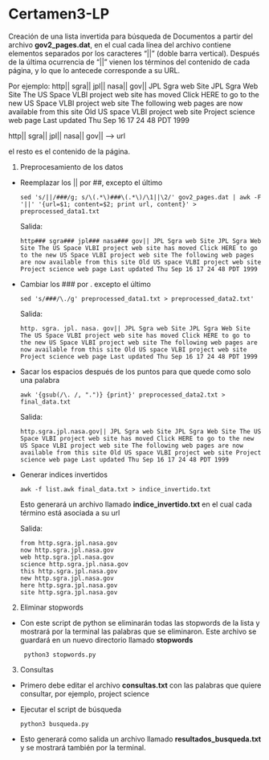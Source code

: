 # Certamen3-LP
Creación de una lista invertida para búsqueda de Documentos a partir del archivo **gov2_pages.dat**, en el cual cada línea del archivo contiene elementos separados por los caracteres “||” (doble barra vertical). Después de la última ocurrencia de “||” vienen los términos del contenido de cada página, y lo que lo antecede corresponde a su URL.

Por ejemplo:
http|| sgra|| jpl|| nasa|| gov|| JPL Sgra web Site JPL Sgra Web Site The US Space VLBI project web site has moved Click HERE to go to the new US Space VLBI project web site The following web pages are now available from this site Old US space VLBI project web site Project science web page Last updated Thu Sep 16 17 24 48 PDT 1999

http|| sgra|| jpl|| nasa|| gov|| --> url

el resto es el contenido de la página.


1) Preprocesamiento de los datos

* Reemplazar los || por ##, excepto el último

      sed 's/||/###/g; s/\(.*\)###\(.*\)/\1||\2/' gov2_pages.dat | awk -F '||' '{url=$1; content=$2; print url, content}' > preprocessed_data1.txt

    Salida:

      http### sgra### jpl### nasa### gov|| JPL Sgra web Site JPL Sgra Web Site The US Space VLBI project web site has moved Click HERE to go to the new US Space VLBI project web site The following web pages are now available from this site Old US space VLBI project web site Project science web page Last updated Thu Sep 16 17 24 48 PDT 1999

* Cambiar los ### por . excepto el último

      sed 's/###/\./g' preprocessed_data1.txt > preprocessed_data2.txt'

    Salida:
  
      http. sgra. jpl. nasa. gov|| JPL Sgra web Site JPL Sgra Web Site The US Space VLBI project web site has moved Click HERE to go to the new US Space VLBI project web site The following web pages are now available from this site Old US space VLBI project web site Project science web page Last updated Thu Sep 16 17 24 48 PDT 1999
  
* Sacar los espacios después de los puntos para que quede como solo una palabra

      awk '{gsub(/\. /, ".")} {print}' preprocessed_data2.txt > final_data.txt

     Salida:
  
      http.sgra.jpl.nasa.gov|| JPL Sgra web Site JPL Sgra Web Site The US Space VLBI project web site has moved Click HERE to go to the new US Space VLBI project web site The following web pages are now available from this site Old US space VLBI project web site Project science web page Last updated Thu Sep 16 17 24 48 PDT 1999
  
* Generar indices invertidos

      awk -f list.awk final_data.txt > indice_invertido.txt

    Esto generará un archivo llamado **indice_invertido.txt** en el cual cada término está asociada a su url

    Salida:

      from http.sgra.jpl.nasa.gov
      now http.sgra.jpl.nasa.gov
      web http.sgra.jpl.nasa.gov
      science http.sgra.jpl.nasa.gov
      this http.sgra.jpl.nasa.gov
      new http.sgra.jpl.nasa.gov
      here http.sgra.jpl.nasa.gov
      site http.sgra.jpl.nasa.gov
  
2) Eliminar stopwords

* Con este script de python se eliminarán todas las stopwords de la lista y mostrará por la terminal las palabras que se eliminaron. Este archivo se guardará en un nuevo directorio llamado **stopwords**

       python3 stopwords.py
   
3) Consultas

* Primero debe editar el archivo **consultas.txt** con las palabras que quiere consultar, por ejemplo, project science
  
* Ejecutar el script de búsqueda

      python3 busqueda.py
* Esto generará como salida un archivo llamado **resultados_busqueda.txt** y se mostrará también por la terminal.

